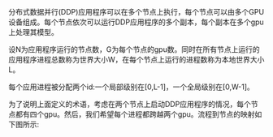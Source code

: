 

<!--
 * @version:
 * @Author:  StevenJokess https://github.com/StevenJokess
 * @Date: 2020-12-06 22:02:19
 * @LastEditors:  StevenJokess https://github.com/StevenJokess
 * @LastEditTime: 2020-12-06 22:07:21
 * @Description:
 * @TODO::
 * @Reference:https://github.com/pytorch/examples/blob/master/distributed/ddp/README.md
 * https://pytorch.org/tutorials/beginner/dist_overview.html
-->

分布式数据并行(DDP)应用程序可以在多个节点上执行，每个节点可以由多个GPU设备组成。每个节点依次可以运行DDP应用程序的多个副本，每个副本在多个gpu上处理其模型。

设N为应用程序运行的节点数，G为每个节点的gpu数。同时在所有节点上运行的应用程序进程总数称为世界大小W，在每个节点上运行的进程数称为本地世界大小L。

每个应用进程被分配两个id:一个局部级别在[0,L-1]，一个全局级别在[0,W-1]。

为了说明上面定义的术语，考虑在两个节点上启动DDP应用程序的情况，每个节点都有四个gpu。然后，我们希望每个进程都跨越两个gpu。流程到节点的映射如下图所示:
